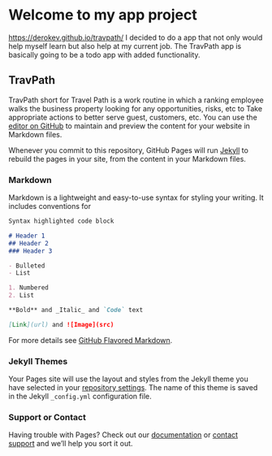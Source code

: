 # Welcome to my app project

https://derokev.github.io/travpath/
I decided to do a app that not only would help myself learn but also help at my current job. The TravPath app 
is basically going to be a todo app with added functionality. 

## TravPath
TravPath short for Travel Path is a work routine in which a ranking employee walks the business property looking for any opportunities, risks, etc to Take appropriate actions to better serve guest, customers, etc.
You can use the [editor on GitHub](https://github.com/Derokev/travpath/edit/master/README.md) to maintain and preview the content for your website in Markdown files.

Whenever you commit to this repository, GitHub Pages will run [Jekyll](https://jekyllrb.com/) to rebuild the pages in your site, from the content in your Markdown files.

### Markdown

Markdown is a lightweight and easy-to-use syntax for styling your writing. It includes conventions for

```markdown
Syntax highlighted code block

# Header 1
## Header 2
### Header 3

- Bulleted
- List

1. Numbered
2. List

**Bold** and _Italic_ and `Code` text

[Link](url) and ![Image](src)
```

For more details see [GitHub Flavored Markdown](https://guides.github.com/features/mastering-markdown/).

### Jekyll Themes

Your Pages site will use the layout and styles from the Jekyll theme you have selected in your [repository settings](https://github.com/Derokev/travpath/settings). The name of this theme is saved in the Jekyll `_config.yml` configuration file.

### Support or Contact

Having trouble with Pages? Check out our [documentation](https://help.github.com/categories/github-pages-basics/) or [contact support](https://github.com/contact) and we’ll help you sort it out.
